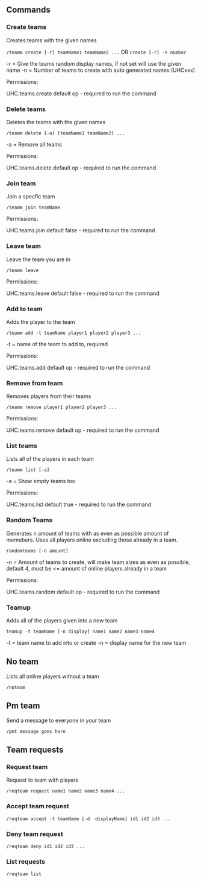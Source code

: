 Commands
--------

### Create teams

Creates teams with the given names

`/teamm create [-r] teamName1 teamName2 ...` OR `create [-r] -n number`

-r = Give the teams random display names, if not set will use the given name
-n = Number of teams to create with auto generated names (UHCxxx)

Permissions:

UHC.teams.create default op - required to run the command

### Delete teams

Deletes the teams with the given names

`/teamm delete [-a] [teamName1 teamName2] ...`

-a = Remove all teams

Permissions:

UHC.teams.delete default op - required to run the command

### Join team

Join a specfic team

`/teamm join teamName`

Permissions:

UHC.teams.join default false - required to run the command

### Leave team

Leave the team you are in

`/teamm leave`

Permissions:

UHC.teams.leave default false - required to run the command

### Add to team

Adds the player to the team

`/teamm add -t teamName player1 player2 player3 ...`

-t = name of the team to add to, required

Permissions:

UHC.teams.add default op - required to run the command

### Remove from team

Removes players from their teams

`/teamm remove player1 player2 player3 ...`

Permissions:

UHC.teams.remove default op - required to run the command

### List teams

Lists all of the players in each team

`/teamm list [-a]`

-a = Show empty teams too

Permissions:

UHC.teams.list default true - required to run the command

### Random Teams

Generates n amount of teams with as even as possible amount of memebers.
Uses all players online excluding those already in a team.

`randomteams [-n amount]`

-n = Amount of teams to create, will make team sizes as even as possible, default 4, must be <= amount of online players
already in a team

Permissions:

UHC.teams.random default op - required to run the command







### Teamup

Adds all of the players given into a new team

`teamup -t teamName [-n display] name1 name2 name3 name4`

-t = team name to add into or create
-n = display name for the new team

No team
-------

Lists all online players without a team

`/noteam`

Pm team
-------

Send a message to everyone in your team

`/pmt message goes here`

Team requests
-------------

### Request team

Request to team with players

`/reqteam request name1 name2 name3 name4 ...`

### Accept team request

`/reqteam accept -t teamName [-d  displayName] id1 id2 id3 ...`

### Deny team request

`/reqteam deny id1 id2 id3 ...`

### List requests

`/reqteam list`